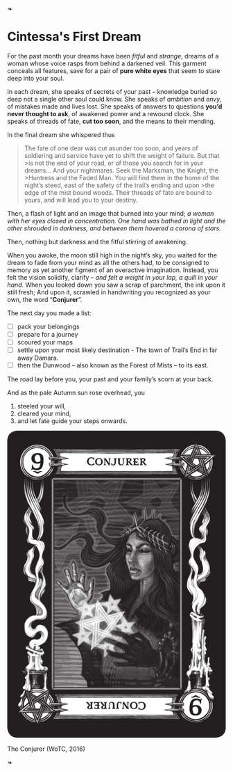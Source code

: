❧

# Cintessa's First Dream

For the past month your dreams have been *fitful* and *strange*, dreams of a woman whose voice rasps from behind a darkened veil. This garment conceals all features, save for a pair of **pure white eyes** that seem to stare deep into your soul. 

In each dream, she speaks of secrets of your past – knowledge buried so deep not a single other soul could know. She speaks of *ambition* and *envy*, of mistakes made and lives lost. She speaks of answers to questions **you’d never thought to ask**, of awakened power and a rewound clock. She speaks of threads of fate, **cut too soon**, and the means to their mending. 

In the final dream she whispered thus
>The fate of one dear was cut asunder too soon, and years of soldiering and service have yet to shift the weight of failure. But that >is not the end of your road, or of those you search for in your dreams… And your nightmares. Seek the Marksman, the Knight, the >Huntress and the Faded Man. You will find them in the home of the night’s steed, east of the safety of the trail’s ending and upon >the edge of the mist bound woods. Their threads of fate are bound to yours, and will lead you to your destiny.

Then, a flash of light and an image that burned into your mind; *a woman with her eyes closed in concentration. One hand was bathed in light and the other shrouded in darkness, and between them hovered a corona of stars.* 

Then, nothing but darkness and the fitful stirring of awakening. 

When you awoke, the moon still high in the night’s sky, you waited for the dream to fade from your mind as all the others had, to be consigned to memory as yet another figment of an overactive imagination. Instead, you felt the vision solidify, clarify – *and felt a weight in your lap, a quill in your hand.* When you looked down you saw a scrap of parchment, the ink upon it still fresh; And upon it, scrawled in handwriting you recognized as your own, the word “**Conjurer**”. 

The next day you made a list:
- [ ] pack your belongings 
- [ ] prepare for a journey
- [ ] scoured your maps
- [ ] settle upon your most likely destination - The town of Trail’s End in far away Damara.
- [ ] then the Dunwood – also known as the Forest of Mists – to its east. 

The road lay before you, your past and your family’s scorn at your back. 

And as the pale Autumn sun rose overhead, you 
1. steeled your will, 
2. cleared your mind, 
3. and let fate guide your steps onwards.

![The Conjurer](/images/conjurer.png)

The Conjurer (WoTC, 2016)

❧

